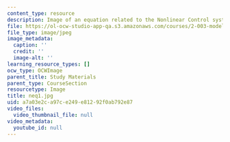 ```yaml
---
content_type: resource
description: Image of an equation related to the Nonlinear Control system.
file: https://ol-ocw-studio-app-qa.s3.amazonaws.com/courses/2-003-modeling-dynamics-and-control-i-spring-2005/a7a03e2ca97ce249e81292f0ab792e87_neq1.jpg
file_type: image/jpeg
image_metadata:
  caption: ''
  credit: ''
  image-alt: ''
learning_resource_types: []
ocw_type: OCWImage
parent_title: Study Materials
parent_type: CourseSection
resourcetype: Image
title: neq1.jpg
uid: a7a03e2c-a97c-e249-e812-92f0ab792e87
video_files:
  video_thumbnail_file: null
video_metadata:
  youtube_id: null
---
```

